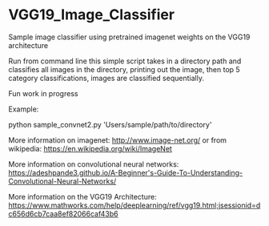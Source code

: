 # VGG19_Image_Classifier
Sample image classifier using pretrained imagenet weights on the VGG19 architecture

Run from command line this simple script takes in a directory path and classifies all images in the directory, printing out the image, then top 5 category classifications, images are classified sequentially. 

Fun work in progress

Example:

python sample_convnet2.py 'Users/sample/path/to/directory'

More information on imagenet: http://www.image-net.org/ 
or from wikipedia: https://en.wikipedia.org/wiki/ImageNet

More information on convolutional neural networks: https://adeshpande3.github.io/A-Beginner's-Guide-To-Understanding-Convolutional-Neural-Networks/

More information on the VGG19 Architecture: https://www.mathworks.com/help/deeplearning/ref/vgg19.html;jsessionid=dc656d6cb7caa8ef82066caf43b6

